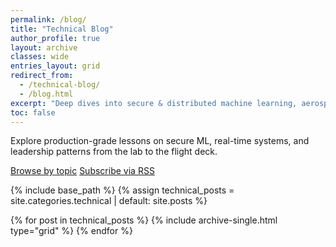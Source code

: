 ```yaml
---
permalink: /blog/
title: "Technical Blog"
author_profile: true
layout: archive
classes: wide
entries_layout: grid
redirect_from:
  - /technical-blog/
  - /blog.html
excerpt: "Deep dives into secure & distributed machine learning, aerospace simulation, and engineering leadership."
toc: false
---
```


<div class="archive-intro">
  <p>Explore production-grade lessons on secure ML, real-time systems, and leadership patterns from the lab to the flight deck.</p>
  <div class="archive-actions">
    <a class="btn" href="/tags/">Browse by topic</a>
    <a class="btn btn--inverse" href="/feed.xml">Subscribe via RSS</a>
  </div>
</div>

{% include base_path %}
{% assign technical_posts = site.categories.technical | default: site.posts %}
<div class="grid__wrapper">
{% for post in technical_posts %}
  {% include archive-single.html type="grid" %}
{% endfor %}
</div>
